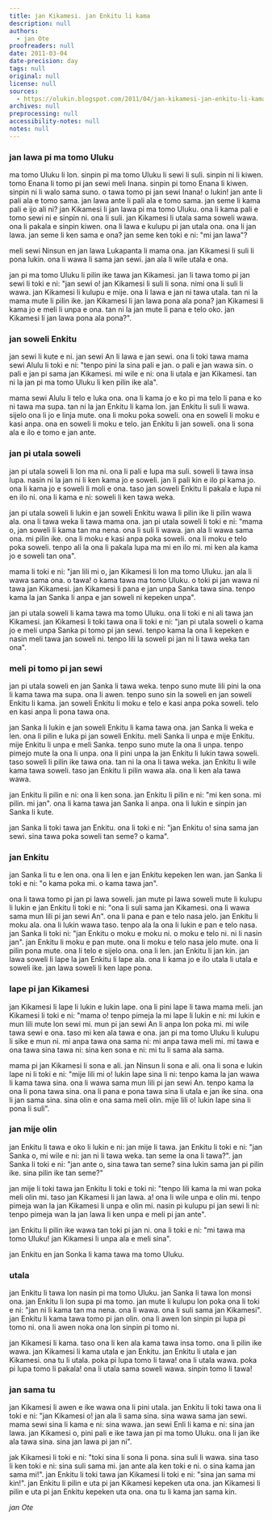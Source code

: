 ```yaml
---
title: jan Kikamesi. jan Enkitu li kama
description: null
authors:
  - jan Ote
proofreaders: null
date: 2011-03-04
date-precision: day
tags: null
original: null
license: null
sources:
  - https://olukin.blogspot.com/2011/04/jan-kikamesi-jan-enkitu-li-kama.html
archives: null
preprocessing: null
accessibility-notes: null
notes: null
---
```


### jan lawa pi ma tomo Uluku

ma tomo Uluku li lon. sinpin pi ma tomo Uluku li sewi li suli. sinpin ni li kiwen. tomo Enana li tomo pi jan sewi meli Inana. sinpin pi tomo Enana li kiwen. sinpin ni li walo sama suno. o tawa tomo pi jan sewi Inana! o lukin! jan ante li pali ala e tomo sama. jan lawa ante li pali ala e tomo sama. jan seme li kama pali e ijo ali ni? jan Kikamesi li jan lawa pi ma tomo Uluku. ona li kama pali e tomo sewi ni e sinpin ni. ona li suli. jan Kikamesi li utala sama soweli wawa. ona li pakala e sinpin kiwen. ona li lawa e kulupu pi jan utala ona. ona li jan lawa. jan seme li ken sama e ona? jan seme ken toki e ni: "mi jan lawa"?

meli sewi Ninsun en jan lawa Lukapanta li mama ona. jan Kikamesi li suli li pona lukin. ona li wawa li sama jan sewi. jan ala li wile utala e ona.

jan pi ma tomo Uluku li pilin ike tawa jan Kikamesi. jan li tawa tomo pi jan sewi li toki e ni: "jan sewi o! jan Kikamesi li suli li sona. nimi ona li suli li wawa. jan Kikamesi li kulupu e mije. ona li lawa e jan ni tawa utala. tan ni la mama mute li pilin ike. jan Kikamesi li jan lawa pona ala pona? jan Kikamesi li kama jo e meli li unpa e ona. tan ni la jan mute li pana e telo oko. jan Kikamesi li jan lawa pona ala pona?".

### jan soweli Enkitu

jan sewi li kute e ni. jan sewi An li lawa e jan sewi. ona li toki tawa mama sewi Alulu li toki e ni: "tenpo pini la sina pali e jan. o pali e jan wawa sin. o pali e jan pi sama jan Kikamesi. mi wile e ni: ona li utala e jan Kikamesi. tan ni la jan pi ma tomo Uluku li ken pilin ike ala".

mama sewi Alulu li telo e luka ona. ona li kama jo e ko pi ma telo li pana e ko ni tawa ma supa. tan ni la jan Enkitu li kama lon. jan Enkitu li suli li wawa. sijelo ona li jo e linja mute. ona li moku poka soweli. ona en soweli li moku e kasi anpa. ona en soweli li moku e telo. jan Enkitu li jan soweli. ona li sona ala e ilo e tomo e jan ante.

### jan pi utala soweli

jan pi utala soweli li lon ma ni. ona li pali e lupa ma suli. soweli li tawa insa lupa. nasin ni la jan ni li ken kama jo e soweli. jan li pali kin e ilo pi kama jo. ona li kama jo e soweli li moli e ona. taso jan soweli Enkitu li pakala e lupa ni en ilo ni. ona li kama e ni: soweli li ken tawa weka.

jan pi utala soweli li lukin e jan soweli Enkitu wawa li pilin ike li pilin wawa ala. ona li tawa weka li tawa mama ona. jan pi utala soweli li toki e ni: "mama o, jan soweli li kama tan ma nena. ona li suli li wawa. jan ala li wawa sama ona. mi pilin ike. ona li moku e kasi anpa poka soweli. ona li moku e telo poka soweli. tenpo ali la ona li pakala lupa ma mi en ilo mi. mi ken ala kama jo e soweli tan ona".

mama li toki e ni: "jan lili mi o, jan Kikamesi li lon ma tomo Uluku. jan ala li wawa sama ona. o tawa! o kama tawa ma tomo Uluku. o toki pi jan wawa ni tawa jan Kikamesi. jan Kikamesi li pana e jan unpa Sanka tawa sina. tenpo kama la jan Sanka li anpa e jan soweli ni kepeken unpa".

jan pi utala soweli li kama tawa ma tomo Uluku. ona li toki e ni ali tawa jan Kikamesi. jan Kikamesi li toki tawa ona li toki e ni: "jan pi utala soweli o kama jo e meli unpa Sanka pi tomo pi jan sewi. tenpo kama la ona li kepeken e nasin meli tawa jan soweli ni. tenpo lili la soweli pi jan ni li tawa weka tan ona".

### meli pi tomo pi jan sewi

jan pi utala soweli en jan Sanka li tawa weka. tenpo suno mute lili pini la ona li kama tawa ma supa. ona li awen. tenpo suno sin la soweli en jan soweli Enkitu li kama. jan soweli Enkitu li moku e telo e kasi anpa poka soweli. telo en kasi anpa li pona tawa ona.

jan Sanka li lukin e jan soweli Enkitu li kama tawa ona. jan Sanka li weka e len. ona li pilin e luka pi jan soweli Enkitu. meli Sanka li unpa e mije Enkitu. mije Enkitu li unpa e meli Sanka. tenpo suno mute la ona li unpa. tenpo pimejo mute la ona li unpa. ona li pini unpa la jan Enkitu li lukin tawa soweli. taso soweli li pilin ike tawa ona. tan ni la ona li tawa weka. jan Enkitu li wile kama tawa soweli. taso jan Enkitu li pilin wawa ala. ona li ken ala tawa wawa.

jan Enkitu li pilin e ni: ona li ken sona. jan Enkitu li pilin e ni: "mi ken sona. mi pilin. mi jan". ona li kama tawa jan Sanka li anpa. ona li lukin e sinpin jan Sanka li kute.

jan Sanka li toki tawa jan Enkitu. ona li toki e ni: "jan Enkitu o! sina sama jan sewi. sina tawa poka soweli tan seme? o kama".

### jan Enkitu

jan Sanka li tu e len ona. ona li len e jan Enkitu kepeken len wan. jan Sanka li toki e ni: "o kama poka mi. o kama tawa jan".

ona li tawa tomo pi jan pi lawa soweli. jan mute pi lawa soweli mute li kulupu li lukin e jan Enkitu li toki e ni: "ona li suli sama jan Kikamesi. ona li wawa sama mun lili pi jan sewi An". ona li pana e pan e telo nasa jelo. jan Enkitu li moku ala. ona li lukin wawa taso. tenpo ala la ona li lukin e pan e telo nasa. jan Sanka li toki ni: "jan Enkitu o moku e moku ni. o moku e telo ni. ni li nasin jan". jan Enkitu li moku e pan mute. ona li moku e telo nasa jelo mute. ona li pilin pona mute. ona li telo e sijelo ona. ona li len. jan Enkitu li jan kin. jan lawa soweli li lape la jan Enkitu li lape ala. ona li kama jo e ilo utala li utala e soweli ike. jan lawa soweli li ken lape pona.

### lape pi jan Kikamesi

jan Kikamesi li lape li lukin e lukin lape. ona li pini lape li tawa mama meli. jan Kikamesi li toki e ni: "mama o! tenpo pimeja la mi lape li lukin e ni: mi lukin e mun lili mute lon sewi mi. mun pi jan sewi An li anpa lon poka mi. mi wile tawa sewi e ona. taso mi ken ala tawa e ona. jan pi ma tomo Uluku li kulupu li sike e mun ni. mi anpa tawa ona sama ni: mi anpa tawa meli mi. mi tawa e ona tawa sina tawa ni: sina ken sona e ni: mi tu li sama ala sama.

mama pi jan Kikamesi li sona e ali. jan Ninsun li sona e ali. ona li sona e lukin lape ni li toki e ni: "mije lili mi o! lukin lape sina li ni: tenpo kama la jan wawa li kama tawa sina. ona li wawa sama mun lili pi jan sewi An. tenpo kama la ona li pona tawa sina. ona li pana e pona tawa sina li utala e jan ike sina. ona li jan sama sina. sina olin e ona sama meli olin. mije lili o! lukin lape sina li pona li suli".

### jan mije olin

jan Enkitu li tawa e oko li lukin e ni: jan mije li tawa. jan Enkitu li toki e ni: "jan Sanka o, mi wile e ni: jan ni li tawa weka. tan seme la ona li tawa?". jan Sanka li toki e ni: "jan ante o, sina tawa tan seme? sina lukin sama jan pi pilin ike. sina pilin ike tan seme?"

jan mije li toki tawa jan Enkitu li toki e toki ni: "tenpo lili kama la mi wan poka meli olin mi. taso jan Kikamesi li jan lawa. a! ona li wile unpa e olin mi. tenpo pimeja wan la jan Kikamesi li unpa e olin mi. nasin pi kulupu pi jan sewi li ni: tenpo pimeja wan la jan lawa li ken unpa e meli pi jan ante".

jan Enkitu li pilin ike wawa tan toki pi jan ni. ona li toki e ni: "mi tawa ma tomo Uluku! jan Kikamesi li unpa ala e meli sina".

jan Enkitu en jan Sonka li kama tawa ma tomo Uluku.

### utala

jan Enkitu li tawa lon nasin pi ma tomo Uluku. jan Sanka li tawa lon monsi ona. jan Enkitu li lon supa pi ma tomo. jan mute li kulupu lon poka ona li toki e ni: "jan ni li kama tan ma nena. ona li wawa. ona li suli sama jan Kikamesi". jan Enkitu li kama tawa tomo pi jan olin. ona li awen lon sinpin pi lupa pi tomo ni. ona li awen noka ona lon sinpin pi tomo ni.

jan Kikamesi li kama. taso ona li ken ala kama tawa insa tomo. ona li pilin ike wawa. jan Kikamesi li kama utala e jan Enkitu. jan Enkitu li utala e jan Kikamesi. ona tu li utala. poka pi lupa tomo li tawa! ona li utala wawa. poka pi lupa tomo li pakala! ona li utala sama soweli wawa. sinpin tomo li tawa!

### jan sama tu

jan Kikamesi li awen e ike wawa ona li pini utala. jan Enkitu li toki tawa ona li toki e ni: "jan Kikamesi o! jan ala li sama sina. sina wawa sama jan sewi. mama sewi sina li kama e ni: sina wawa. jan sewi Enli li kama e ni: sina jan lawa. jan Kikamesi o, pini pali e ike tawa jan pi ma tomo Uluku. ona li jan ike ala tawa sina. sina jan lawa pi jan ni".

jak Kikamesi li toki e ni: "toki sina li sona li pona. sina suli li wawa. sina taso li ken toki e ni: sina suli sama mi. jan ante ala ken toki e ni. o sina kama jan sama mi!". jan Enkitu li toki tawa jan Kikamesi li toki e ni: "sina jan sama mi kin!". jan Enkitu li pilin e uta pi jan Kikamesi kepeken uta ona. jan Kikamesi li pilin e uta pi jan Enkitu kepeken uta ona. ona tu li kama jan sama kin.

*jan Ote*
